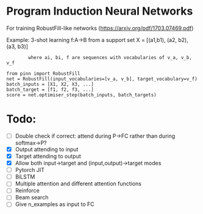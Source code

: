 # Program Induction Neural Networks
For training RobustFill-like networks (https://arxiv.org/pdf/1703.07469.pdf)

Example: 3-shot learning f:A->B from a support set X = [(a1,b1), (a2, b2), (a3, b3)]

            where ai, bi, f are sequences with vocabularies of v_a, v_b, v_f

```
from pinn import RobustFill
net = RobustFill(input_vocabularies=[v_a, v_b], target_vocabulary=v_f)
batch_inputs = [X1, X2, X3, ...]
batch_target = [f1, f2, f3, ...]
score = net.optimiser_step(batch_inputs, batch_targets)
```

# Todo:
- [ ] Double check if correct: attend during P->FC rather than during softmax->P?
- [X] Output attending to input
- [X] Target attending to output
- [X] Allow both input->target and (input,output)->target modes
- [ ] Pytorch JIT
- [ ] BiLSTM
- [ ] Multiple attention and different attention functions
- [ ] Reinforce
- [ ] Beam search
- [ ] Give n_examples as input to FC